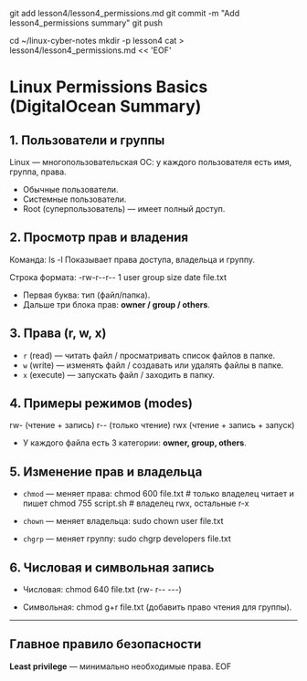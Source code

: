git add lesson4/lesson4_permissions.md
git commit -m "Add lesson4_permissions summary"
git push

cd ~/linux-cyber-notes
mkdir -p lesson4
cat > lesson4/lesson4_permissions.md << 'EOF'
# Linux Permissions Basics (DigitalOcean Summary)

## 1. Пользователи и группы
Linux — многопользовательская ОС: у каждого пользователя есть имя, группа, права.
- Обычные пользователи.
- Системные пользователи.
- Root (суперпользователь) — имеет полный доступ.

## 2. Просмотр прав и владения
Команда:
ls -l
Показывает права доступа, владельца и группу.

Строка формата:
-rw-r--r-- 1 user group size date file.txt
- Первая буква: тип (файл/папка).
- Дальше три блока прав: **owner / group / others**.

## 3. Права (r, w, x)
- `r` (read) — читать файл / просматривать список файлов в папке.
- `w` (write) — изменять файл / создавать или удалять файлы в папке.
- `x` (execute) — запускать файл / заходить в папку.

## 4. Примеры режимов (modes)
rw-  (чтение + запись)
r--  (только чтение)
rwx  (чтение + запись + запуск)

- У каждого файла есть 3 категории: **owner, group, others**.

## 5. Изменение прав и владельца
- `chmod` — меняет права:
chmod 600 file.txt   # только владелец читает и пишет
chmod 755 script.sh  # владелец rwx, остальные r-x

- `chown` — меняет владельца:
sudo chown user file.txt

- `chgrp` — меняет группу:
sudo chgrp developers file.txt

## 6. Числовая и символьная запись
- Числовая:
chmod 640 file.txt
(rw- r-- ---)

- Символьная:
chmod g+r file.txt
(добавить право чтения для группы).

---

## Главное правило безопасности
**Least privilege** — минимально необходимые права.
EOF

